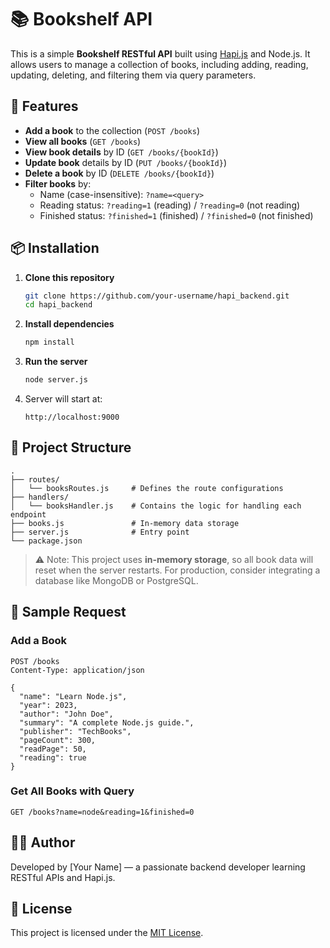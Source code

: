 # 📚 Bookshelf API

This is a simple **Bookshelf RESTful API** built using [Hapi.js](https://hapi.dev/) and Node.js. It allows users to manage a collection of books, including adding, reading, updating, deleting, and filtering them via query parameters.

## 🚀 Features

- **Add a book** to the collection (`POST /books`)
- **View all books** (`GET /books`)
- **View book details** by ID (`GET /books/{bookId}`)
- **Update book** details by ID (`PUT /books/{bookId}`)
- **Delete a book** by ID (`DELETE /books/{bookId}`)
- **Filter books** by:
  - Name (case-insensitive): `?name=<query>`
  - Reading status: `?reading=1` (reading) / `?reading=0` (not reading)
  - Finished status: `?finished=1` (finished) / `?finished=0` (not finished)

## 📦 Installation

1. **Clone this repository**

   ```bash
   git clone https://github.com/your-username/hapi_backend.git
   cd hapi_backend
   ```

2. **Install dependencies**

   ```bash
   npm install
   ```

3. **Run the server**

   ```bash
   node server.js
   ```

4. Server will start at:

   ```
   http://localhost:9000
   ```

## 📌 Project Structure

```
.
├── routes/
│   └── booksRoutes.js     # Defines the route configurations
├── handlers/
│   └── booksHandler.js    # Contains the logic for handling each endpoint
├── books.js               # In-memory data storage
├── server.js              # Entry point
└── package.json
```

> ⚠️ Note: This project uses **in-memory storage**, so all book data will reset when the server restarts. For production, consider integrating a database like MongoDB or PostgreSQL.

## 🧪 Sample Request

### Add a Book

```http
POST /books
Content-Type: application/json

{
  "name": "Learn Node.js",
  "year": 2023,
  "author": "John Doe",
  "summary": "A complete Node.js guide.",
  "publisher": "TechBooks",
  "pageCount": 300,
  "readPage": 50,
  "reading": true
}
```

### Get All Books with Query

```http
GET /books?name=node&reading=1&finished=0
```

## 👨‍💻 Author

Developed by [Your Name] — a passionate backend developer learning RESTful APIs and Hapi.js.

## 📄 License

This project is licensed under the [MIT License](LICENSE).
